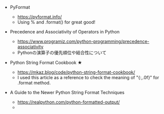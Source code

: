 - PyFormat
  - https://pyformat.info/
  - Using % and .format() for great good!

- Precedence and Associativity of Operators in Python
  - https://www.programiz.com/python-programming/precedence-associativity
  - Pythonの演算子の優先順位や結合性について

- Python String Format Cookbook ★
  - https://mkaz.blog/code/python-string-format-cookbook/
  - I used this article as a reference to check the meaning of "{:,.0f}" for .format method. 
  
- A Guide to the Newer Python String Format Techniques
  - https://realpython.com/python-formatted-output/
  - 
